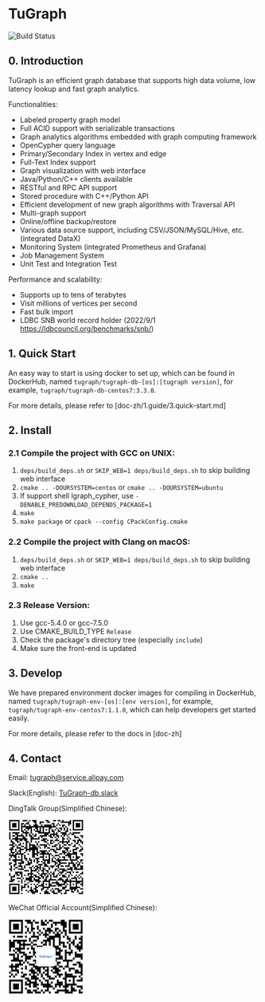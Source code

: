 # TuGraph

![Build Status](https://github.com/Tugraph-db/Tugraph-db/actions/workflows/ci.yml/badge.svg)

## 0. Introduction
TuGraph is an efficient graph database that supports high data volume, low latency lookup and fast graph analytics.

Functionalities:

- Labeled property graph model
- Full ACID support with serializable transactions
- Graph analytics algorithms embedded with graph computing framework
- OpenCypher query language
- Primary/Secondary Index in vertex and edge
- Full-Text Index support
- Graph visualization with web interface
- Java/Python/C++ clients available
- RESTful and RPC API support
- Stored procedure with C++/Python API
- Efficient development of new graph algorithms with Traversal API
- Multi-graph support
- Online/offline backup/restore
- Various data source support, including CSV/JSON/MySQL/Hive, etc. (integrated DataX)
- Monitoring System (integrated Prometheus and Grafana)
- Job Management System
- Unit Test and Integration Test

Performance and scalability:

- Supports up to tens of terabytes
- Visit millions of vertices per second
- Fast bulk import
- LDBC SNB world record holder (2022/9/1 https://ldbcouncil.org/benchmarks/snb/)

## 1. Quick Start

An easy way to start is using docker to set up, which can be found in DockerHub, named `tugraph/tugraph-db-[os]:[tugraph version]`,
for example, `tugraph/tugraph-db-centos7:3.3.0`.

For more details, please refer to [doc-zh/1.guide/3.quick-start.md]

## 2. Install

### 2.1 Compile the project with GCC on UNIX:
1. `deps/build_deps.sh` or `SKIP_WEB=1 deps/build_deps.sh` to skip building web interface
2. `cmake .. -DOURSYSTEM=centos` or `cmake .. -DOURSYSTEM=ubuntu`
3. If support shell lgraph_cypher, use `-DENABLE_PREDOWNLOAD_DEPENDS_PACKAGE=1`
4. `make`
5. `make package` or `cpack --config CPackConfig.cmake`

### 2.2 Compile the project with Clang on macOS:
1. `deps/build_deps.sh` or `SKIP_WEB=1 deps/build_deps.sh` to skip building web interface
2. `cmake ..`
3. `make`

### 2.3 Release Version:
1. Use gcc-5.4.0 or gcc-7.5.0
2. Use CMAKE_BUILD_TYPE `Release`
3. Check the package's directory tree (especially `include`)
4. Make sure the front-end is updated

## 3. Develop

We have prepared environment docker images for compiling in DockerHub, named `tugraph/tugraph-env-[os]:[env version]`, 
for example, `tugraph/tugraph-env-centos7:1.1.0`, which can help developers get started easily.

For more details, please refer to the docs in [doc-zh]

## 4. Contact

Email: tugraph@service.alipay.com

Slack(English):
[TuGraph-db.slack](https://tugraph-db.slack.com/)

DingTalk Group(Simplified Chinese):

![alert](./doc/images/dingtalk.png)

WeChat Official Account(Simplified Chinese):

![alert](./doc/images/wechat.png)

